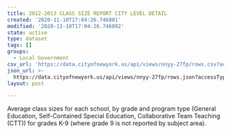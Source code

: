 ```yaml
---
title: 2012-2013 CLASS SIZE REPORT CITY LEVEL DETAIL
created: '2020-11-10T17:04:26.746881'
modified: '2020-11-10T17:04:26.746892'
state: active
type: dataset
tags: []
groups:
  - Local Government
csv_url: 'https://data.cityofnewyork.us/api/views/nnyy-27fp/rows.csv?accessType=DOWNLOAD'
json_url: >-
  https://data.cityofnewyork.us/api/views/nnyy-27fp/rows.json?accessType=DOWNLOAD
layout: post

---
```

Average class sizes for each school, by grade and program type (General Education, Self-Contained Special Education, Collaborative Team Teaching (CTT)) for grades K-9 (where grade 9 is not reported by subject area).
